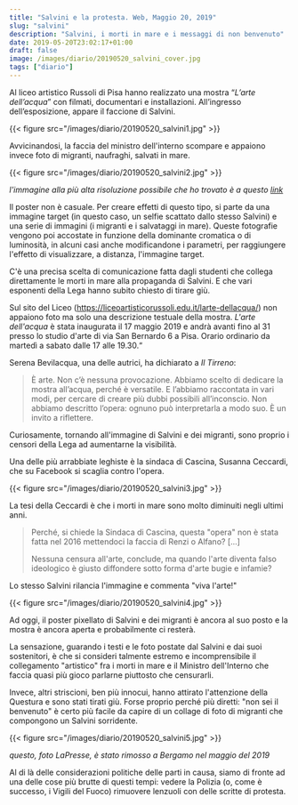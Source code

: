 ```yaml
---
title: "Salvini e la protesta. Web, Maggio 20, 2019"
slug: "salvini"
description: "Salvini, i morti in mare e i messaggi di non benvenuto"
date: 2019-05-20T23:02:17+01:00
draft: false
image: /images/diario/20190520_salvini_cover.jpg
tags: ["diario"]
---
```


Al liceo artistico Russoli di Pisa hanno realizzato una mostra “*L’arte dell’acqua*” con filmati, documentari e installazioni. All’ingresso dell’esposizione, appare il faccione di Salvini.

{{< figure src="/images/diario/20190520_salvini1.jpg" >}}



Avvicinandosi, la faccia del ministro dell'interno scompare e appaiono invece foto di migranti, naufraghi, salvati in mare.

{{< figure src="/images/diario/20190520_salvini2.jpg" >}}



*l'immagine alla più alta risoluzione possibile che ho trovato è a questo [link](https://madebyhumanrace.com/images/diario/20190520_salvini_highres.jpg)*



Il poster non è casuale. Per creare effetti di questo tipo, si parte da una immagine target (in questo caso, un selfie scattato dallo stesso Salvini) e una serie di immagini (i migranti e i salvataggi in mare). Queste fotografie vengono poi accostate in funzione della dominante cromatica o di luminosità, in alcuni casi anche modificandone i parametri, per raggiungere l'effetto di visualizzare, a distanza, l'immagine target.

C'è una precisa scelta di comunicazione fatta dagli studenti che collega direttamente le morti in mare alla propaganda di Salvini. E che vari esponenti della Lega hanno subito chiesto di tirare giù.

Sul sito del Liceo (https://liceoartisticorussoli.edu.it/larte-dellacqua/) non appaiono foto ma solo una descrizione testuale della mostra. *L'arte dell'acqua* è stata inaugurata il 17 maggio 2019 e andrà avanti fino al 31 presso lo studio d'arte di via San Bernardo 6 a Pisa. Orario ordinario da martedì a sabato dalle 17 alle 19.30.“



Serena Bevilacqua, una delle autrici, ha dichiarato a *Il Tirreno*:

> È arte. Non c’è nessuna provocazione. Abbiamo scelto di dedicare la mostra all’acqua, perché è versatile. E l’abbiamo raccontata in vari modi, per cercare di creare più dubbi possibili all’inconscio. Non abbiamo descritto l’opera: ognuno può interpretarla a modo suo. È un invito a riflettere.



Curiosamente, tornando all'immagine di Salvini e dei migranti, sono proprio i censori della Lega ad aumentarne la visibilità.

Una delle più arrabbiate leghiste è la sindaca di Cascina, Susanna Ceccardi, che su Facebook si scaglia contro l'opera.

{{< figure src="/images/diario/20190520_salvini3.jpg" >}}



La tesi della Ceccardi è che i morti in mare sono molto diminuiti negli ultimi anni.

> Perché, si chiede la Sindaca di Cascina, questa "opera" non è stata fatta nel 2016 mettendoci la faccia di Renzi o Alfano? [...]
>
> Nessuna censura all'arte, conclude, ma quando l'arte diventa falso ideologico è giusto diffondere sotto forma d'arte bugie e infamie?



Lo stesso Salvini rilancia l'immagine e commenta "viva l'arte!"

{{< figure src="/images/diario/20190520_salvini4.jpg" >}}



Ad oggi, il poster pixellato di Salvini e dei migranti è ancora al suo posto e la mostra è ancora aperta e probabilmente ci resterà.

La sensazione, guarando i testi e le foto postate dal Salvini e dai suoi sostenitori, è che si consideri talmente estremo e incomprensibile il collegamento "artistico" fra i morti in mare e il Ministro dell'Interno che faccia quasi più gioco parlarne piuttosto che censurarli.

Invece, altri striscioni, ben più innocui, hanno attirato l'attenzione della Questura e sono stati tirati giù. Forse proprio perché più diretti: "non sei il benvenuto" è certo più facile da capire di un collage di foto di migranti che compongono un Salvini sorridente.

{{< figure src="/images/diario/20190520_salvini5.jpg" >}}

*questo, foto LaPresse, è stato rimosso a Bergamo nel maggio del 2019*



Al di là delle considerazioni politiche delle parti in causa, siamo di fronte ad una delle cose più brutte di questi tempi: vedere la Polizia (o, come è successo, i Vigili del Fuoco) rimuovere lenzuoli con delle scritte di protesta.

